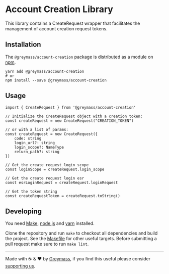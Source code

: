 Account Creation Library
=======

This library contains a CreateRequest wrapper that facilitates the management of account creation request tokens.

## Installation

The `@greymass/account-creation` package is distributed as a module on [npm](https://www.npmjs.com/package/@greymass/account-creation).

```
yarn add @greymass/account-creation
# or
npm install --save @greymass/account-creation
```

## Usage


```
import { CreateRequest } from '@greymass/account-creation'

// Initialize the CreateRequest object with a creation token:
const createRequest = new CreateRequest("CREATION_TOKEN")

// or with a list of params:
const createRequest = new CreateRequest({
    code: string
    login_url?: string
    login_scope?: NameType
    return_path?: string
})

// Get the create request login scope
const loginScope = createRequest.login_scope

// Get the create request login esr
const esrLoginRequest = createRequest.loginRequest

// Get the token string
const createRequestToken = createRequest.toString()
```

## Developing

You need [Make](https://www.gnu.org/software/make/), [node.js](https://nodejs.org/en/) and [yarn](https://classic.yarnpkg.com/en/docs/install) installed.

Clone the repository and run `make` to checkout all dependencies and build the project. See the [Makefile](./Makefile) for other useful targets. Before submitting a pull request make sure to run `make lint`.

---

Made with ☕️ & ❤️ by [Greymass](https://greymass.com), if you find this useful please consider [supporting us](https://greymass.com/support-us).
